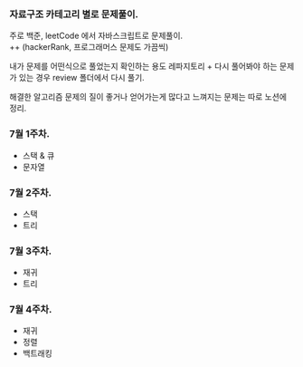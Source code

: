 ### 자료구조 카테고리 별로 문제풀이.

주로 백준, leetCode 에서 자바스크립트로 문제풀이.  
++ (hackerRank, 프로그래머스 문제도 가끔씩)  

내가 문제를 어떤식으로 풀었는지 확인하는 용도 레파지토리 + 다시 풀어봐야 하는 문제가 있는 경우 review 폴더에서 다시 풀기.

해결한 알고리즘 문제의 질이 좋거나 얻어가는게 많다고 느껴지는 문제는 따로 노션에 정리.

### 7월 1주차.

- 스택 & 큐
- 문자열

### 7월 2주차.

- 스택
- 트리

### 7월 3주차.

- 재귀
- 트리

### 7월 4주차.

- 재귀
- 정렬
- 백트래킹
